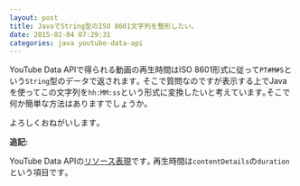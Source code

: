 ```yaml
---
layout: post
title: JavaでString型のISO 8601文字列を整形したい｡
date: 2015-02-04 07:29:31
categories: java youtube-data-api
---
```

<p>YouTube Data APIで得られる動画の再生時間はISO 8601形式に従って<code>PT#M#S</code>という<code>String</code>型のデータで返されます｡  そこで質問なのですが表示する上でJavaを使ってこの文字列を<code>hh:MM:ss</code>という形式に変換したいと考えています｡そこで何か簡単な方法はありますでしょうか｡</p>

<p>よろしくおねがいします｡</p>

<p><strong>追記:</strong></p>

<p>YouTube Data APIの<a href="https://developers.google.com/youtube/v3/docs/videos?hl=ja#resource" rel="nofollow">リソース表現</a>です｡ 再生時間は<code>contentDetails</code>の<code>duration</code>という項目です｡</p>
